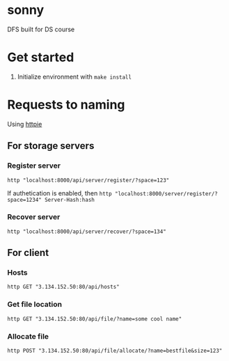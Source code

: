 # sonny
DFS built for DS course

# Get started

1. Initialize environment with `make install`

# Requests to naming
Using [httpie](https://httpie.org)

## For storage servers
### Register server
`http "localhost:8000/api/server/register/?space=123"`

If authetication is enabled, then `http "localhost:8000/server/register/?space=1234" Server-Hash:hash`

### Recover server
`http "localhost:8000/api/server/recover/?space=134"`

## For client

### Hosts
`http GET "3.134.152.50:80/api/hosts"`

### Get file location
`http GET "3.134.152.50:80/api/file/?name=some cool name"`

### Allocate file
`http POST "3.134.152.50:80/api/file/allocate/?name=bestfile&size=123"`
